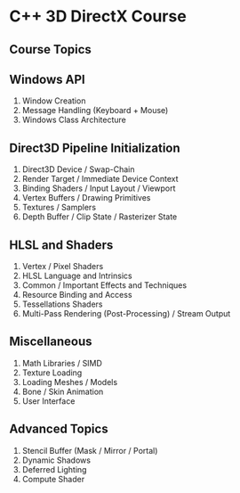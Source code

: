 # C++ 3D DirectX Course

## Course Topics

## Windows API
 1. Window Creation
 2. Message Handling (Keyboard + Mouse)
 3. Windows Class Architecture
   
## Direct3D Pipeline Initialization
 1. Direct3D Device / Swap-Chain
 2. Render Target / Immediate Device Context
 3. Binding Shaders / Input Layout / Viewport
 4. Vertex Buffers / Drawing Primitives
 5. Textures / Samplers
 6. Depth Buffer / Clip State / Rasterizer State

## HLSL and Shaders
 1. Vertex / Pixel Shaders
 2. HLSL Language and Intrinsics
 3. Common / Important Effects and Techniques
 4. Resource Binding and Access
 5. Tessellations Shaders
 6. Multi-Pass Rendering (Post-Processing) / Stream Output
   
## Miscellaneous
 1. Math Libraries / SIMD
 2. Texture Loading 
 3. Loading Meshes / Models
 4. Bone / Skin Animation
 5. User Interface

## Advanced Topics
 1. Stencil Buffer (Mask / Mirror / Portal)
 2. Dynamic Shadows
 3. Deferred Lighting
 4. Compute Shader
